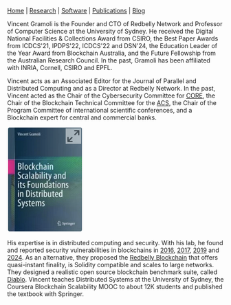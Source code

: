 [Home](index) | [Research](research) | [Software](software) | [Publications](publications) | [Blog](blog)

Vincent Gramoli is the Founder and CTO of Redbelly Network and Professor of Computer Science at the University of Sydney. 
He received the Digital National Facilities & Collections Award from CSIRO, the Best Paper Awards from ICDCS'21, IPDPS'22, ICDCS'22 and DSN'24, the Education Leader of the Year Award from Blockchain Australia, and the Future Fellowship from the Australian Research Council. In the past, Gramoli has been affiliated with INRIA, Cornell, CSIRO and EPFL.

Vincent acts as an Associated Editor for the Journal of Parallel and Distributed Computing and as a Director at Redbelly Network. In the past, Vincent acted as the Chair of the Cybersecurity Committee for [CORE](https://www.core.edu.au/icore-portal), the Chair of the Blockchain Technical Committee for the [ACS](https://www.acs.org.au/), the Chair of the Program Committee of international scientific conferences, and a Blockchain expert for central and commercial banks.

[![Blockchain Scalability book](/img/book-small.png)](https://link.springer.com/book/10.1007/978-3-031-12578-2?sap-outbound-id=01A0D4B2C34832A82322B1C66819B239A93AED40)

His expertise is in distributed computing and security. With his lab, he found and reported security vulnerabilities in blockchains in [2016](https://gramoli.github.io/pubs/Blockchain_Anomaly.pdf), [2017](https://gramoli.github.io/pubs/Balance_Attack_DSN17.pdf), [2019](https://gramoli.github.io/pubs/Clone-PoA-NDSS.pdf) and [2024](https://gramoli.github.io/pubs/ACMDLT24.pdf). As an alternative, they proposed the [Redbelly Blockchain](https://gramoli.github.io/pubs/2024-SRBB-TC.pdf) that offers quasi-instant finality, is Solidity compatible and scales to large networks. They designed a realistic open source blockchain benchmark suite, called [Diablo](https://diablobench.github.io/). Vincent teaches Distributed Systems at the University of Sydney, the Coursera Blockchain Scalability MOOC to about 12K students and published the textbook with Springer.

